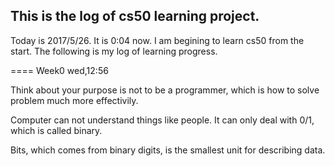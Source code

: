 ## This is the log of cs50 learning project.

Today is 2017/5/26. It is 0:04 now. I am begining to learn cs50 from the start. The following is my log of learning progress.

====
Week0 wed,12:56

Think about your purpose is not to be a programmer, which is how to solve problem much more effectivily.

Computer can not understand things like people. It can only deal with 0/1, which is called binary.

Bits, which comes from binary digits, is the smallest unit for describing data.
